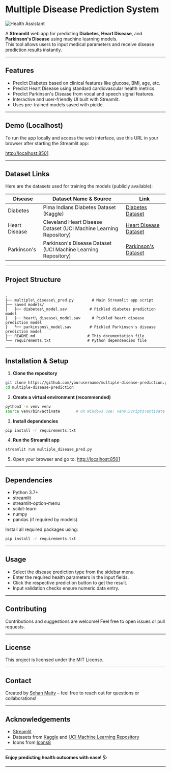 
# Multiple Disease Prediction System

![Health Assistant](https://img.icons8.com/ios-filled/50/000000/medical-doctor.png)

A **Streamlit** web app for predicting **Diabetes**, **Heart Disease**, and **Parkinson's Disease** using machine learning models.  
This tool allows users to input medical parameters and receive disease prediction results instantly.

---

## Features

- Predict Diabetes based on clinical features like glucose, BMI, age, etc.
- Predict Heart Disease using standard cardiovascular health metrics.
- Predict Parkinson's Disease from vocal and speech signal features.
- Interactive and user-friendly UI built with Streamlit.
- Uses pre-trained models saved with pickle.

---

## Demo (Localhost)

To run the app locally and access the web interface, use this URL in your browser after starting the Streamlit app:

[http://localhost:8501](http://localhost:8501)

---

## Dataset Links

Here are the datasets used for training the models (publicly available):

| Disease         | Dataset Name & Source                             | Link                                                |
|-----------------|-------------------------------------------------|-----------------------------------------------------|
| Diabetes        | Pima Indians Diabetes Dataset (Kaggle)           | [Diabetes Dataset](https://drive.google.com/file/d/1DQa_LDAzedAfVGEaKoPSlug0dbwzXmsC/view?usp=sharing) |
| Heart Disease   | Cleveland Heart Disease Dataset (UCI Machine Learning Repository) | [Heart Disease Dataset](https://drive.google.com/file/d/1b4YKL6ra3LQdRfc0FP9AS_fD8OpGqkD1/view?usp=sharing)          |
| Parkinson's     | Parkinson's Disease Dataset (UCI Machine Learning Repository)    | [Parkinson's Dataset](https://drive.google.com/file/d/1OB8YsOUK9UlYCSFa3RggNEAFtUtzDIQc/view?usp=sharing)               |

---

## Project Structure

```

.
├── multiple\_disease\_pred.py        # Main Streamlit app script
├── saved models/
│   ├── diabetes\_model.sav          # Pickled diabetes prediction model
│   ├── heart\_disease\_model.sav     # Pickled heart disease prediction model
│   └── parkinsons\_model.sav        # Pickled Parkinson's disease prediction model
├── README.md                       # This documentation file
└── requirements.txt                # Python dependencies file

````

---

## Installation & Setup

1. **Clone the repository**

```bash
git clone https://github.com/yourusername/multiple-disease-prediction.git
cd multiple-disease-prediction
````

2. **Create a virtual environment (recommended)**

```bash
python3 -m venv venv
source venv/bin/activate       # On Windows use: venv\Scripts\activate
```

3. **Install dependencies**

```bash
pip install -r requirements.txt
```

4. **Run the Streamlit app**

```bash
streamlit run multiple_disease_pred.py
```

5. Open your browser and go to: [http://localhost:8501](http://localhost:8501)

---

## Dependencies

* Python 3.7+
* streamlit
* streamlit-option-menu
* scikit-learn
* numpy
* pandas (if required by models)

Install all required packages using:

```bash
pip install -r requirements.txt
```

---

## Usage

* Select the disease prediction type from the sidebar menu.
* Enter the required health parameters in the input fields.
* Click the respective prediction button to get the result.
* Input validation checks ensure numeric data entry.

---

## Contributing

Contributions and suggestions are welcome! Feel free to open issues or pull requests.

---

## License

This project is licensed under the MIT License.

---

## Contact

Created by [Sohan Maity](https://github.com/sohan2311) – feel free to reach out for questions or collaborations!

---

## Acknowledgements

* [Streamlit](https://streamlit.io/)
* Datasets from [Kaggle](https://www.kaggle.com/) and [UCI Machine Learning Repository](https://archive.ics.uci.edu/ml/index.php)
* Icons from [Icons8](https://icons8.com)

---

**Enjoy predicting health outcomes with ease! 🩺**



---



